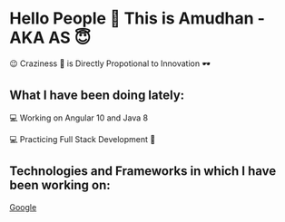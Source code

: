 # Hello People :handshake: This is Amudhan - AKA AS 😇

😉 Craziness :zany_face: is Directly Propotional to Innovation :dark_sunglasses:

## What I have been doing lately:

:computer: Working on Angular 10 and Java 8

:computer: Practicing Full Stack Development 🤠

## Technologies and Frameworks in which I have been working on:

<a href="https://www.google.com">Google</a>

<!--
**AS-2K20/AS-2K20** is a ✨ _special_ ✨ repository because its `README.md` (this file) appears on your GitHub profile.

Here are some ideas to get you started:

- 🔭 I’m currently working on Angular and Java 8
- 🌱 I’m currently learning Full Stack Development
- 👯 I’m looking to collaborate on ...
- 🤔 I’m looking for help with ...
- 💬 Ask me about ...
- 📫 How to reach me: 
- 😄 Pronouns: ...
- ⚡ Fun fact: Craziness :zany_face: is one of the by-products of Innovation :dark_sunglasses:
-->
